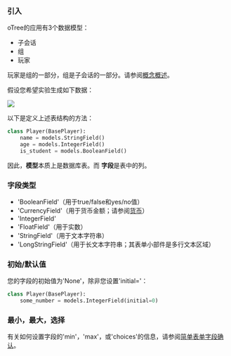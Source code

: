 ### 引入

oTree的应用有3个数据模型：

- 子会话
- 组
- 玩家

玩家是组的一部分，组是子会话的一部分。请参阅[概念概述](https://github.com/anlint/otree-docs-CN)。

假设您希望实验生成如下数据：

![](https://github.com/Shinepans/otree_docs_CN/blob/master/assets/model_generate_data.png)

以下是定义上述表结构的方法：

```python
class Player(BasePlayer):
    name = models.StringField()
    age = models.IntegerField()
    is_student = models.BooleanField()
```

因此，**模型**本质上是数据库表。而 **字段**是表中的列。

### 字段类型

- 'BooleanField'（用于true/false和yes/no值）
- 'CurrencyField'（用于货币金额；请参阅[货币]()）
- 'IntegerField'
- 'FloatField'（用于实数）
- 'StringField'（用于文本字符串）
- 'LongStringField'（用于长文本字符串；其表单小部件是多行文本区域）

### 初始/默认值

您的字段的初始值为'None'，除非您设置'initial='：

```python
class Player(BasePlayer):
    some_number = models.IntegerField(initial=0)
```

### 最小，最大，选择
有关如何设置字段的'min'，'max'，或'choices'的信息，请参阅[简单表单字段确认]()。
